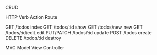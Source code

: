 CRUD

HTTP Verb       Action          Route

GET             /todos          index
GET             /todos/:id      show
GET             /todos/new      new
GET             /todos/:id/edit edit
PUT/PATCH       /todos/:id      update
POST            /todos          create
DELETE          /todos/:id      destroy

MVC
Model 
View
Controller